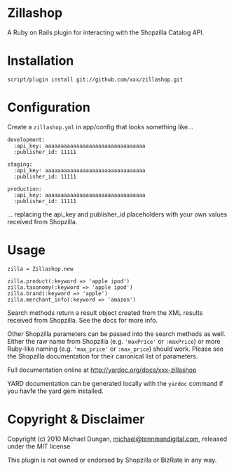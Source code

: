 Zillashop
=========

A Ruby on Rails plugin for interacting with the Shopzilla Catalog API.

Installation
============

    script/plugin install git://github.com/xxx/zillashop.git

Configuration
=============

Create a `zillashop.yml` in app/config that looks something like...

    development:
      :api_key: aaaaaaaaaaaaaaaaaaaaaaaaaaaaaaaa
      :publisher_id: 11111

    staging:
      :api_key: aaaaaaaaaaaaaaaaaaaaaaaaaaaaaaaa
      :publisher_id: 11111

    production:
      :api_key: aaaaaaaaaaaaaaaaaaaaaaaaaaaaaaaa
      :publisher_id: 11111

... replacing the api_key and publisher_id placeholders with your own values
received from Shopzilla.

Usage
=====

    zilla = Zillashop.new

    zilla.product(:keyword => 'apple ipod')
    zilla.taxonomy(:keyword => 'apple ipod')
    zilla.brand(:keyword => 'apple')
    zilla.merchant_info(:keyword => 'amazon')

Search methods return a result object created from the XML results received from Shopzilla.
See the docs for more info.

Other Shopzilla parameters can be passed into the search methods as well.
Either the raw name from Shopzilla (e.g. `'maxPrice'` or `:maxPrice`) or
more Ruby-like naming (e.g. `'max_price'` or `:max_price`) should work.
Please see the Shopzilla documentation for their canonical list of parameters.

Full documentation online at http://yardoc.org/docs/xxx-zillashop

YARD documentation can be generated locally with the `yardoc` command if you havfe the yard gem installed.

Copyright & Disclaimer
======================

Copyright (c) 2010 Michael Dungan, michael@tennmandigital.com, released under the MIT license

This plugin is not owned or endorsed by Shopzilla or BizRate in any way.
